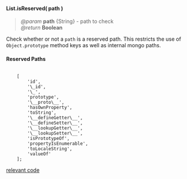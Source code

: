 #### List.isReserved( path )   
> _@param_ **path** {String} - path to check   
> _@return_ **Boolean**


Check whether or not a `path` is a reserved path. This restricts the use of `Object.prototype` method keys as well as internal mongo paths.  

<div class="code-header"> <h4>Reserved Paths</h4></div><pre class=" language-javascript"><code class="language-javascript">
	[
		'id',
		'\_id',
		'\_',
		'prototype',
		'\__proto\__',
		'hasOwnProperty',
		'toString',
		'\__defineGetter\__',
		'\__defineSetter\__',
		'\__lookupGetter\__',
		'\__lookupSetter\__',
		'isPrototypeOf',
		'propertyIsEnumerable',
		'toLocaleString',
		'valueOf'
	];
</code></pre>  
 
<div class="code-header addGitHubLink" data-file="lib/list/isReserved.js"><a href="#" class="loadCode">relevant code</a></div><pre class=" language-javascript hideCode api"></pre> 
